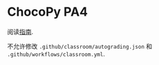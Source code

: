 # ChocoPy PA4

阅读[指南](./doc/PA4/README.md).

不允许修改 `.github/classroom/autograding.json` 和 `.github/workflows/classroom.yml`.
